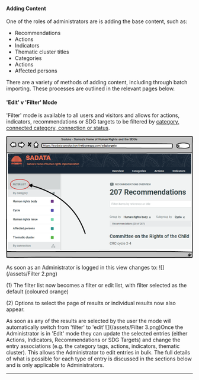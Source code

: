 #### Adding Content

One of the roles of administrators are is adding the base content, such as:

* Recommendations
* Actions
* Indicators
* Thematic cluster titles
* Categories
* Actions
* Affected persons

There are a variety of methods of adding content, including through batch importing. These processes are outlined in the relevant pages below.

#### 'Edit' v 'Filter' Mode

'Filter' mode is available to all users and visitors and allows for actions, indicators, recommendations or SDG targets to be filtered by [category, connected category, connection or status](/glossary.md).

![](/assets/Filter.png)

As soon as an Administrator is logged in this view changes to: ![](/assets/Filter 2.png)

\(1\) The filter list now becomes a filter or edit list, with filter selected as the default \(coloured orange\)

\(2\) Options to select the page of results or individual results now also appear.

As soon as any of the results are selected by the user the mode will automatically switch from 'filter' to 'edit'![](/assets/Filter 3.png)Once the Administrator is in 'Edit' mode they can update the selected entries \(either Actions, Indicators, Recommendations or SDG Targets\) and change the entry associations \(e.g. the category tags, actions, indicators, thematic cluster\). This allows the Administrator to edit entries in bulk. The full details of what is possible for each type of entry is discussed in the sections below and is only applicable to Administrators.

---
